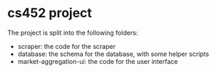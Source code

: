 # cs452 project

The project is split into the following folders:
- scraper: the code for the scraper
- database: the schema for the database, with some helper scripts
- market-aggregation-ui: the code for the user interface
